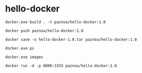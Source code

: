 # hello-docker



```
docker.exe build . -t paznoa/hello-docker:1.0
```

```
docker push paznoa/hello-docker:1.0
```

```
docker save -o hello-docker-1.0.tar paznoa/hello-docker:1.0
```
```
docker.exe ps
```
```
docker.exe images
```
```
docker run -d -p 8000:3333 paznoa/hello-docker:1.0
```
